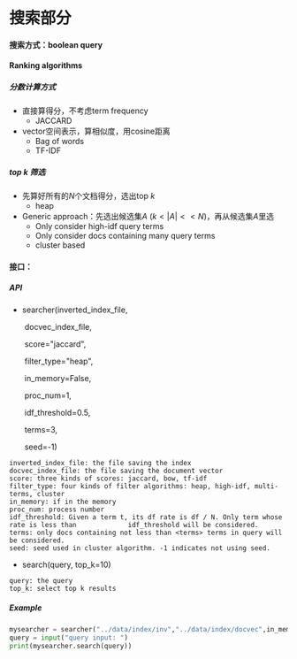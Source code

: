 # 搜索部分

#### 搜索方式：**boolean query**

#### Ranking algorithms

##### 分数计算方式

* 直接算得分，不考虑term frequency
  * JACCARD
* vector空间表示，算相似度，用cosine距离
  * Bag of words
  * TF-IDF

##### top k 筛选

* 先算好所有的$N$个文档得分，选出top $k$
  * heap
* Generic approach：先选出候选集$A$ ($k<|A|<<N$)，再从候选集$A$里选
  * Only consider high-idf query terms
  * Only consider docs containing many query terms
  * cluster based



#### 接口：

##### API

* searcher(inverted_index_file,

  ​                 docvec_index_file,

  ​                 score="jaccard",

  ​                 filter_type="heap",

  ​                 in_memory=False,

  ​                 proc_num=1,

  ​                 idf_threshold=0.5,

  ​                 terms=3,

  ​                 seed=-1)

```
inverted_index_file: the file saving the index
docvec_index_file: the file saving the document vector
score: three kinds of scores: jaccard, bow, tf-idf
filter_type: four kinds of filter algorithms: heap, high-idf, multi-terms, cluster
in_memory: if in the memory
proc_num: process number
idf_threshold: Given a term t, its df rate is df / N. Only term whose rate is less than 		    idf_threshold will be considered.
terms: only docs containing not less than <terms> terms in query will be considered.
seed: seed used in cluster algorithm. -1 indicates not using seed.
```



* search(query, top_k=10)

```
query: the query
top_k: select top k results
```

##### Example

```python
mysearcher = searcher("../data/index/inv","../data/index/docvec",in_memory=True, score="tf-idf", filter_type="multi-terms")
query = input("query input: ")
print(mysearcher.search(query))
```
